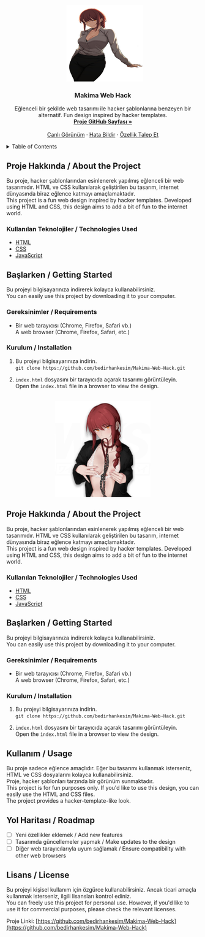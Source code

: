 <!-- PROJECT LOGO -->
<br />
<div align="center" style="margin-left: 10px;">
  <a href="https://github.com/bedirhankesim/Makima-Web-Hack">
    <img src="https://github.com/bedirhankesim/Makima-Web-Hack/raw/main/makima1.png" alt="Makima Logo" width="200" height="200">
  </a>
</div>


<h3 align="center">Makima Web Hack</h3>

  <p align="center">
    Eğlenceli bir şekilde web tasarımı ile hacker şablonlarına benzeyen bir alternatif.  
    Fun design inspired by hacker templates.
    <br />
    <a href="https://github.com/bedirhankesim/Makima-Web-Hack"><strong>Proje GitHub Sayfası »</strong></a>
    <br />
    <br />
    <a href="https://github.com/bedirhankesim/Makima-Web-Hack">Canlı Görünüm</a>
    &middot;
    <a href="https://github.com/bedirhankesim/Makima-Web-Hack/issues/new?labels=bug&template=bug-report---.md">Hata Bildir</a>
    &middot;
    <a href="https://github.com/bedirhankesim/Makima-Web-Hack/issues/new?labels=enhancement&template=feature-request---.md">Özellik Talep Et</a>
  </p>
</div>

<!-- TABLE OF CONTENTS -->
<details>
  <summary>Table of Contents</summary>
  <ol>
    <li><a href="#about-the-project">Proje Hakkında / About the Project</a></li>
    <li><a href="#getting-started">Başlarken / Getting Started</a></li>
    <li><a href="#usage">Kullanım / Usage</a></li>
    <li><a href="#roadmap">Yol Haritası / Roadmap</a></li>
    <li><a href="#contributing">Katkı / Contributing</a></li>
    <li><a href="#license">Lisans / License</a></li>
    <li><a href="#contact">İletişim / Contact</a></li>
  </ol>
</details>

<!-- ABOUT THE PROJECT -->
## Proje Hakkında / About the Project

Bu proje, hacker şablonlarından esinlenerek yapılmış eğlenceli bir web tasarımıdır. HTML ve CSS kullanılarak geliştirilen bu tasarım, internet dünyasında biraz eğlence katmayı amaçlamaktadır.  
This project is a fun web design inspired by hacker templates. Developed using HTML and CSS, this design aims to add a bit of fun to the internet world.

### Kullanılan Teknolojiler / Technologies Used

* [HTML](https://html.com/)
* [CSS](https://www.w3.org/Style/CSS/)
* [JavaScript](https://www.javascript.com/)

<!-- GETTING STARTED -->
## Başlarken / Getting Started

Bu projeyi bilgisayarınıza indirerek kolayca kullanabilirsiniz.  
You can easily use this project by downloading it to your computer.

### Gereksinimler / Requirements

* Bir web tarayıcısı (Chrome, Firefox, Safari vb.)  
  A web browser (Chrome, Firefox, Safari, etc.)

### Kurulum / Installation

1. Bu projeyi bilgisayarınıza indirin.  
   `git clone https://github.com/bedirhankesim/Makima-Web-Hack.git`
   
2. `index.html` dosyasını bir tarayıcıda açarak tasarımı görüntüleyin.  
   Open the `index.html` file in a browser to view the design.

<!-- USAGE EXAMPLES -->

<!-- PROJECT LOGO -->
<br />
<div align="center">
  <a href="https://github.com/bedirhankesim/Makima-Web-Hack">
    <img src="https://github.com/bedirhankesim/Makima-Web-Hack/raw/main/makimav2.png" alt="Makima Logo" width="250" height="250">
  </a>
</div>

<!-- ABOUT THE PROJECT -->
## Proje Hakkında / About the Project

Bu proje, hacker şablonlarından esinlenerek yapılmış eğlenceli bir web tasarımıdır. HTML ve CSS kullanılarak geliştirilen bu tasarım, internet dünyasında biraz eğlence katmayı amaçlamaktadır.  
This project is a fun web design inspired by hacker templates. Developed using HTML and CSS, this design aims to add a bit of fun to the internet world.

### Kullanılan Teknolojiler / Technologies Used

* [HTML](https://html.com/)
* [CSS](https://www.w3.org/Style/CSS/)
* [JavaScript](https://www.javascript.com/)

<!-- GETTING STARTED -->
## Başlarken / Getting Started

Bu projeyi bilgisayarınıza indirerek kolayca kullanabilirsiniz.  
You can easily use this project by downloading it to your computer.

### Gereksinimler / Requirements

* Bir web tarayıcısı (Chrome, Firefox, Safari vb.)  
  A web browser (Chrome, Firefox, Safari, etc.)

### Kurulum / Installation

1. Bu projeyi bilgisayarınıza indirin.  
   `git clone https://github.com/bedirhankesim/Makima-Web-Hack.git`
   
2. `index.html` dosyasını bir tarayıcıda açarak tasarımı görüntüleyin.  
   Open the `index.html` file in a browser to view the design.

<!-- USAGE EXAMPLES -->
## Kullanım / Usage

Bu proje sadece eğlence amaçlıdır. Eğer bu tasarımı kullanmak isterseniz, HTML ve CSS dosyalarını kolayca kullanabilirsiniz.  
Proje, hacker şablonları tarzında bir görünüm sunmaktadır.  
This project is for fun purposes only. If you'd like to use this design, you can easily use the HTML and CSS files.  
The project provides a hacker-template-like look.

<!-- ROADMAP -->
## Yol Haritası / Roadmap

- [ ] Yeni özellikler eklemek / Add new features
- [ ] Tasarımda güncellemeler yapmak / Make updates to the design
- [ ] Diğer web tarayıcılarıyla uyum sağlamak / Ensure compatibility with other web browsers

<!-- LICENSE -->
## Lisans / License

Bu projeyi kişisel kullanım için özgürce kullanabilirsiniz. Ancak ticari amaçla kullanmak isterseniz, ilgili lisansları kontrol ediniz.  
You can freely use this project for personal use. However, if you'd like to use it for commercial purposes, please check the relevant licenses.

Proje Linki: [https://github.com/bedirhankesim/Makima-Web-Hack](https://github.com/bedirhankesim/Makima-Web-Hack)
